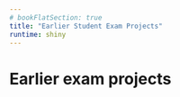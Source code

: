 ```yaml
---
# bookFlatSection: true
title: "Earlier Student Exam Projects"
runtime: shiny
---
```


# Earlier exam projects

